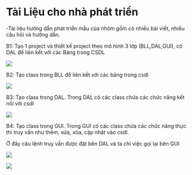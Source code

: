 # Tài Liệu cho nhà phát triển
-Tài liệu hướng dẫn phát triển mẫu của nhóm gồm có nhiều bài viết, nhiều câu hỏi và hướng dẫn.
<p> B1: Tạo 1 project và thiết kế project theo mô hình 3 lớp (BLL,DAL,GUI), có DAL để liên kết với các Bảng trong CSDL</p>
<p><img src="http://i.imgur.com/PBDZcQO.png"></p>
<p> B2: Tạo class trong BLL để liên kết với các bảng trong csdl</p>
<p><img src="http://i.imgur.com/41kMRQh.png"></p>
<p> B3: Tạo class trong DAL. 
Trong DAL có các class chứa các chức năng kết nối với csdl</p>
<p><img src="http://i.imgur.com/6KbQlHf.png"></p>
<p> B4: Tạo class trong GUI. 
Trong GUI có các class chứa các chức năng thực thi truy vấn như thêm, sửa, xóa, cập nhật vào csdl.</p>
Ở đây câu lệnh truy vấn được đặt bên DAL và ta chỉ việc gọi lại bên GUI
<p><img src="http://i.imgur.com/zqbIypM.png"></p>
<p><img src="http://i.imgur.com/TXMA8F2.png"></p>
